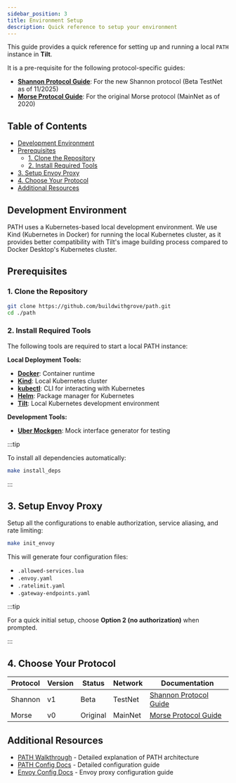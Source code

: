 ```yaml
---
sidebar_position: 3
title: Environment Setup
description: Quick reference to setup your environment
---
```


This guide provides a quick reference for setting up and running a local `PATH` instance in **Tilt**.

It is a pre-requisite for the following protocol-specific guides:

- [**Shannon Protocol Guide**](./cheat_sheet_shannon.md): For the new Shannon protocol (Beta TestNet as of 11/2025)
- [**Morse Protocol Guide**](./cheat_sheet_morse.md): For the original Morse protocol (MainNet as of 2020)

## Table of Contents <!-- omit in toc -->

- [Development Environment](#development-environment)
- [Prerequisites](#prerequisites)
  - [1. Clone the Repository](#1-clone-the-repository)
  - [2. Install Required Tools](#2-install-required-tools)
- [3. Setup Envoy Proxy](#3-setup-envoy-proxy)
- [4. Choose Your Protocol](#4-choose-your-protocol)
- [Additional Resources](#additional-resources)

## Development Environment

PATH uses a Kubernetes-based local development environment. We use Kind (Kubernetes in Docker)
for running the local Kubernetes cluster, as it provides better compatibility with Tilt's
image building process compared to Docker Desktop's Kubernetes cluster.

## Prerequisites

### 1. Clone the Repository

```bash
git clone https://github.com/buildwithgrove/path.git
cd ./path
```

### 2. Install Required Tools

The following tools are required to start a local PATH instance:

**Local Deployment Tools:**

- [**Docker**](https://docs.docker.com/get-docker/): Container runtime
- [**Kind**](https://kind.sigs.k8s.io/#installation-and-usage): Local Kubernetes cluster
- [**kubectl**](https://kubernetes.io/docs/tasks/tools/#kubectl): CLI for interacting with Kubernetes
- [**Helm**](https://helm.sh/docs/intro/install/): Package manager for Kubernetes
- [**Tilt**](https://docs.tilt.dev/install.html): Local Kubernetes development environment

**Development Tools:**

- **[Uber Mockgen](https://github.com/uber-go/mock)**: Mock interface generator for testing

:::tip

To install all dependencies automatically:

```bash
make install_deps
```

:::

## 3. Setup Envoy Proxy

Setup all the configurations to enable authorization, service aliasing, and rate limiting:

```bash
make init_envoy
```

This will generate four configuration files:

- `.allowed-services.lua`
- `.envoy.yaml`
- `.ratelimit.yaml`
- `.gateway-endpoints.yaml`

:::tip

For a quick initial setup, choose **Option 2 (no authorization)** when prompted.

:::

## 4. Choose Your Protocol

| Protocol | Version | Status   | Network | Documentation                                      |
| -------- | ------- | -------- | ------- | -------------------------------------------------- |
| Shannon  | v1      | Beta     | TestNet | [Shannon Protocol Guide](./cheat_sheet_shannon.md) |
| Morse    | v0      | Original | MainNet | [Morse Protocol Guide](./cheat_sheet_morse.md)     |

## Additional Resources

- [PATH Walkthrough](introduction.md) - Detailed explanation of PATH architecture
- [PATH Config Docs](path_config.md) - Detailed configuration guide
- [Envoy Config Docs](../envoy/envoy_config.md) - Envoy proxy configuration guide
